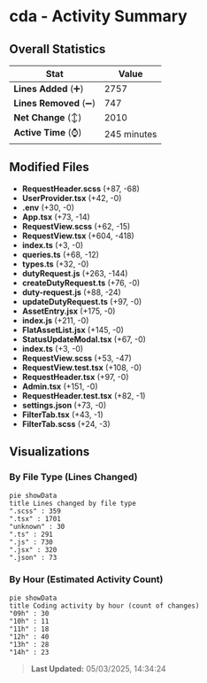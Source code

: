 # cda - Activity Summary 

## Overall Statistics

| Stat                   | Value                                                             |
| ---------------------- | ----------------------------------------------------------------- |
| **Lines Added** (➕)   | 2757                                          |
| **Lines Removed** (➖) | 747                                        |
| **Net Change** (↕)    | 2010                |
| **Active Time** (⌚)   | 245 minutes |


## Modified Files
- **RequestHeader.scss** (+87, -68)
- **UserProvider.tsx** (+42, -0)
- **.env** (+30, -0)
- **App.tsx** (+73, -14)
- **RequestView.scss** (+62, -15)
- **RequestView.tsx** (+604, -418)
- **index.ts** (+3, -0)
- **queries.ts** (+68, -12)
- **types.ts** (+32, -0)
- **dutyRequest.js** (+263, -144)
- **createDutyRequest.ts** (+76, -0)
- **duty-request.js** (+88, -24)
- **updateDutyRequest.ts** (+97, -0)
- **AssetEntry.jsx** (+175, -0)
- **index.js** (+211, -0)
- **FlatAssetList.jsx** (+145, -0)
- **StatusUpdateModal.tsx** (+67, -0)
- **index.ts** (+3, -0)
- **RequestView.scss** (+53, -47)
- **RequestView.test.tsx** (+108, -0)
- **RequestHeader.tsx** (+97, -0)
- **Admin.tsx** (+151, -0)
- **RequestHeader.test.tsx** (+82, -1)
- **settings.json** (+73, -0)
- **FilterTab.tsx** (+43, -1)
- **FilterTab.scss** (+24, -3)

## Visualizations

### By File Type (Lines Changed)

```mermaid
pie showData
title Lines changed by file type
".scss" : 359
".tsx" : 1701
"unknown" : 30
".ts" : 291
".js" : 730
".jsx" : 320
".json" : 73
```

### By Hour (Estimated Activity Count)

```mermaid
pie showData
title Coding activity by hour (count of changes)
"09h" : 30
"10h" : 11
"11h" : 18
"12h" : 40
"13h" : 28
"14h" : 23
```


> **Last Updated:** 05/03/2025, 14:34:24